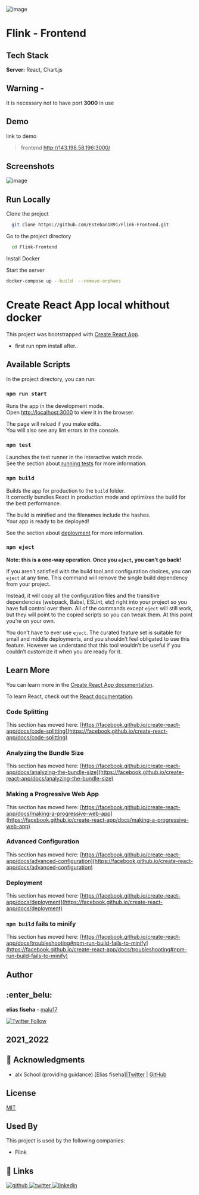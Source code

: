 
![image](https://user-images.githubusercontent.com/60367971/127914569-33b1a64b-2fc5-4085-8849-cbbdc85f41fa.png)
    
# Flink -  Frontend


## Tech Stack

**Server:** React, Chart.js

## Warning -

It is necessary not to have port **3000** in use

  
  
## Demo

link to demo
> frontend http://143.198.58.196:3000/



  
## Screenshots

![image](https://user-images.githubusercontent.com/60367971/128272870-a1ff1052-7050-4ecc-996c-4c9a93c00b27.png)

## Run Locally

Clone the project

```bash
  git clone https://github.com/Esteban1891/Flink-Frontend.git
```

Go to the project directory

```bash
  cd Flink-Frontend
```

Install Docker

Start the server

```bash
docker-compose up --build  --remove-orphans
```



# Create React App local whithout docker

This project was bootstrapped with [Create React App](https://github.com/facebook/create-react-app).
 
- first run npm install after..

## Available Scripts

In the project directory, you can run:

### `npm run start`

Runs the app in the development mode.\
Open [http://localhost:3000](http://localhost:3000) to view it in the browser.

The page will reload if you make edits.\
You will also see any lint errors in the console.

### `npm test`

Launches the test runner in the interactive watch mode.\
See the section about [running tests](https://facebook.github.io/create-react-app/docs/running-tests) for more information.

### `npm build`

Builds the app for production to the `build` folder.\
It correctly bundles React in production mode and optimizes the build for the best performance.

The build is minified and the filenames include the hashes.\
Your app is ready to be deployed!

See the section about [deployment](https://facebook.github.io/create-react-app/docs/deployment) for more information.

### `npm eject`

**Note: this is a one-way operation. Once you `eject`, you can’t go back!**

If you aren’t satisfied with the build tool and configuration choices, you can `eject` at any time. This command will remove the single build dependency from your project.

Instead, it will copy all the configuration files and the transitive dependencies (webpack, Babel, ESLint, etc) right into your project so you have full control over them. All of the commands except `eject` will still work, but they will point to the copied scripts so you can tweak them. At this point you’re on your own.

You don’t have to ever use `eject`. The curated feature set is suitable for small and middle deployments, and you shouldn’t feel obligated to use this feature. However we understand that this tool wouldn’t be useful if you couldn’t customize it when you are ready for it.

## Learn More

You can learn more in the [Create React App documentation](https://facebook.github.io/create-react-app/docs/getting-started).

To learn React, check out the [React documentation](https://reactjs.org/).

### Code Splitting

This section has moved here: [https://facebook.github.io/create-react-app/docs/code-splitting](https://facebook.github.io/create-react-app/docs/code-splitting)

### Analyzing the Bundle Size

This section has moved here: [https://facebook.github.io/create-react-app/docs/analyzing-the-bundle-size](https://facebook.github.io/create-react-app/docs/analyzing-the-bundle-size)

### Making a Progressive Web App

This section has moved here: [https://facebook.github.io/create-react-app/docs/making-a-progressive-web-app](https://facebook.github.io/create-react-app/docs/making-a-progressive-web-app)

### Advanced Configuration

This section has moved here: [https://facebook.github.io/create-react-app/docs/advanced-configuration](https://facebook.github.io/create-react-app/docs/advanced-configuration)

### Deployment

This section has moved here: [https://facebook.github.io/create-react-app/docs/deployment](https://facebook.github.io/create-react-app/docs/deployment)

### `npm build` fails to minify

This section has moved here: [https://facebook.github.io/create-react-app/docs/troubleshooting#npm-run-build-fails-to-minify](https://facebook.github.io/create-react-app/docs/troubleshooting#npm-run-build-fails-to-minify)


  


## Author
 ## :enter_belu: 
 **elias fiseha** - [malu17](https://github.com/malu17)

[![Twitter Follow](https://img.shields.io/twitter/follow/JulianR_30.svg?style=social&label=Follow)](https://twitter.com/eliasfiseha1)


## 2021_2022
## :mega: Acknowledgments

* alx School (providing guidance)
[Elias fiseha]|[Twitter](https://twitter.com/eliasfiseha1) | [GitHub](https://github.com/malu17)
  
## License

[MIT](https://choosealicense.com/licenses/mit/)

  
## Used By

This project is used by the following companies:

- Flink

  
## 🔗 Links
<a href="https://github.com/malu17" target="_blank">
<img src=https://img.shields.io/badge/github-%2324292e.svg?&style=for-the-badge&logo=github&logoColor=white alt=github style="margin-bottom: 5px;" />
</a>
<a href="https://twitter.com/eliasfiseha1" target="_blank">
<img src=https://img.shields.io/badge/twitter-%2300acee.svg?&style=for-the-badge&logo=twitter&logoColor=white alt=twitter style="margin-bottom: 5px;" />
</a>

<a href="https://linkedin.com/in/linkedin.com/in/ella-fiseha-927673232" target="_blank">
<img src=https://img.shields.io/badge/linkedin-%231E77B5.svg?&style=for-the-badge&logo=linkedin&logoColor=white alt=linkedin style="margin-bottom: 5px;" />
</a>
  
  

